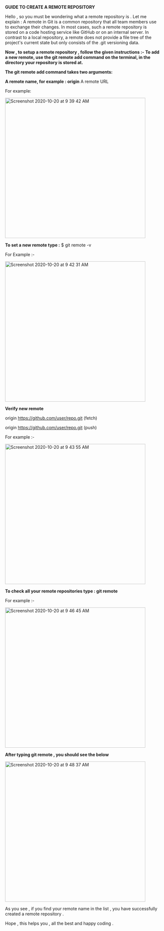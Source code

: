 **GUIDE TO CREATE A REMOTE REPOSITORY**

Hello , so you must be wondering what a remote repository is . Let me explain : A remote in Git is a common repository that all team members 
use to exchange their changes. In most cases, such a remote repository is stored on a code hosting service like GitHub or on an internal server.
In contrast to a local repository, a remote  does not provide a file tree of the project's current state but only consists of the .git versioning data.


**Now , to setup a remote repository , follow the given instructions :-**
**To add a new remote, use the git remote add command on the terminal, in the directory your repository is stored at.**

**The git remote add command takes two arguments:**

**A remote name, for example : origin**
A remote URL

For example:

<img width="458" alt="Screenshot 2020-10-20 at 9 39 42 AM" src="https://user-images.githubusercontent.com/58665834/96539295-5be5c780-12b8-11eb-840e-ca54b6fdaf7f.png">


**To set a new remote type :** $ git remote -v

For Example :-

<img width="458" alt="Screenshot 2020-10-20 at 9 42 31 AM" src="https://user-images.githubusercontent.com/58665834/96539416-9bacaf00-12b8-11eb-8fa7-973fb738de4d.png">


**Verify new remote**

 origin  https://github.com/user/repo.git (fetch)
 
 origin  https://github.com/user/repo.git (push)


For example :-


<img width="458" alt="Screenshot 2020-10-20 at 9 43 55 AM" src="https://user-images.githubusercontent.com/58665834/96539499-c8f95d00-12b8-11eb-9e0d-24a83d436631.png">


**To check all your remote repositories type : git remote** 

For example :-


<img width="458" alt="Screenshot 2020-10-20 at 9 46 45 AM" src="https://user-images.githubusercontent.com/58665834/96539636-2d1c2100-12b9-11eb-9e42-d666d0c57ac4.png">


**After typing git remote , you should see the below**

<img width="458" alt="Screenshot 2020-10-20 at 9 48 37 AM" src="https://user-images.githubusercontent.com/58665834/96539750-6e143580-12b9-11eb-8ed0-74a2a55120e7.png">


As you see , if you find your remote name in the list , you have successfully created a remote repository .

Hope , this helps you , all the best and happy coding .
